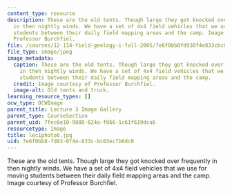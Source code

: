 ```yaml
---
content_type: resource
description: These are the old tents. Though large they got knocked over frequently
  in then nightly winds. We have a set of 4x4 field vehicles that we use for moving
  students between their daily field mapping areas and the camp. Image courtesy of
  Professor Burchfiel.
file: /courses/12-114-field-geology-i-fall-2005/7e6f0bb8fd930f4e833cbc03ec7b6dc0_lec1photo6.jpg
file_type: image/jpeg
image_metadata:
  caption: These are the old tents. Though large they got knocked over frequently
    in then nightly winds. We have a set of 4x4 field vehicles that we use for moving
    students between their daily field mapping areas and the camp.
  credit: Image courtesy of Professor Burchfiel.
  image-alt: Old tents and truck.
learning_resource_types: []
ocw_type: OCWImage
parent_title: Lecture 3 Image Gallery
parent_type: CourseSection
parent_uid: 7fec6e10-9880-624a-f066-1c61f619dca6
resourcetype: Image
title: lec1photo6.jpg
uid: 7e6f0bb8-fd93-0f4e-833c-bc03ec7b6dc0
---
```

These are the old tents. Though large they got knocked over frequently in then nightly winds. We have a set of 4x4 field vehicles that we use for moving students between their daily field mapping areas and the camp. Image courtesy of Professor Burchfiel.

